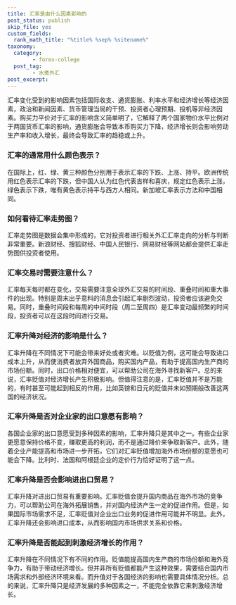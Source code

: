 ```yaml
---
title: 汇率是由什么因素影响的
post_status: publish
skip_file: yes
custom_fields:
  rank_math_title: "%title% %sep% %sitename%"
taxonomy:
  category:
        - forex-college
  post_tag:
        - 水煮外汇
post_excerpt: 
---
```

汇率变化受到的影响因素包括国际收支、通货膨胀、利率水平和经济增长等经济因素，政治和新闻因素、货币管理当局的干预、投资者心理预期、投机等非经济因素。购买力平价对于汇率的影响含义简单明了，它解释了两个国家物价水平比例对于两国货币汇率的影响，通货膨胀会导致本币购买力下降，经济增长则会影响劳动生产率和收入增长，最终会导致汇率的趋稳或上升。

### 汇率的通常用什么颜色表示？

在国际上，红、绿、黄三种颜色分别用于表示汇率的下跌、上涨、持平。欧洲传统用红色表示汇率的下跌，但中国人认为红色代表吉样和喜庆，规定红色表示上涨，绿色表示下跌，唯有黄色表示持平与西方人相同。新加坡汇率表示方法和中国相同。

### 如何看待汇率走势图？

汇率走势图是数据会集中形成的，它对投资者进行相关外汇汇率走向的分析与判断非常重要。新浪财经、搜狐财经、中国人民银行、网易财经等网站都会提供汇率走势图供投资者使用。

### 汇率交易时需要注意什么？

汇率每天每时都在变化，交易需要注意全球外汇交易的时间段、重叠时间和重大事件的出现。特别是周末出乎意料的消息会引起汇率剧烈波动，投资者应该避免交易。同时，重叠时间段和每周的中间时段（周二至周四）是汇率变动最频繁的时间段，投资者可以在这段时间进行交易。

### 汇率升降对经济的影响是什么？

汇率升降在不同情况下可能会带来好处或者灾难。以贬值为例，这可能会导致进口成本上升，从而使消费者放弃外国商品，购买国内产品，有助于提高国内生产商的市场份额。同时，出口价格相对便宜，可以帮助公司在海外寻找新客户。总的来说，汇率贬值对经济增长产生积极影响。但值得注意的是，汇率贬值并不是万能的，有时甚至可能起到相反的作用，比如英镑和日元的贬值并未如预期般改善这两国的经济状况。

### 汇率升降是否对企业家的出口意愿有影响？

各国企业家的出口意愿受到多种因素的影响，汇率升降只是其中之一。有些企业家更愿意保持价格不变，赚取更高的利润，而不是通过降价来争取新客户。此外，随着企业产能提高和市场进一步开拓，它们对汇率贬值增加海外市场份额的意愿也可能会下降。比利时、法国和阿根廷企业的定价行为恰好证明了这一点。

### 汇率升降是否会影响进出口贸易？

汇率升降对进出口贸易有重要影响。汇率贬值会提升国内商品在海外市场的竞争力，可以帮助公司在海外拓展销售，并对国内经济产生一定的促进作用。但是，如果国际市场需求不足，汇率贬值对企业出口业务的促进作用可能并不明显。此外，汇率升降还会影响进口成本，从而影响国内市场供求关系和价格。

### 汇率升降是否能起到刺激经济增长的作用？

汇率升降在不同情况下有不同的作用。贬值能提高国内生产商的市场份额和海外竞争力，有助于带动经济增长。但并非所有贬值都能产生这种效果，需要结合国内市场需求和外部经济环境来看。而升值对于各国经济的影响也需要具体情况分析。总的来说，汇率升降只是经济发展的多种因素之一，不能完全依靠它来刺激经济增长。